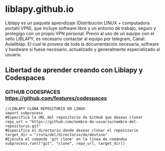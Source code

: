 # liblapy.github.io
Liblapy es un paquete aprendizaje (Distribución LINUX + computadora portatil VPN), que incluye software libre y un entorno de trabajo, seguro y protegigo con un propio VPN personal. Previo al uso de un equipo con el sello LIBLAPY, es necesario contactar al equipo por telegram, Canal: Aulaliblap. El cual te provera de toda la documentación necesaria, software y hardware si fuese necesario. 
actualizado y generalmente especializado al usuario. 
## Libertad de aprender creando con Liblapy y Codespaces
### GITHUB CODESPACES https://github.com/features/codespaces
```
//LIBLAPY CLONA REPOSITORIO EN LINUX
import subprocess
#Especifica la URL del repositorio de GitHub que deseas clonar
repo_url = "https://github.com/nombre-de-usuario/nombre-del-repositorio.git"
#Especifica el directorio donde deseas clonar el repositorio
target_dir = "/ruta/del/directorio/de/destino"
#Ejecuta el comando 'git clone' en la línea de comandos
subprocess.run(["git", "clone", repo_url, target_dir])
```

